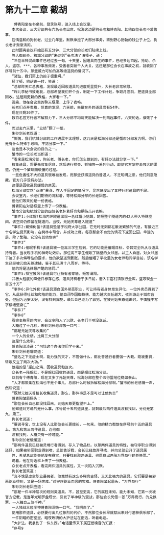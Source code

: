 # 第九十二章 截胡
        傅青阳坐在书桌前，登录账号，进入线上会议室。
       本次会议，三大分部共有六名长老出席，松海这边是狗长老和傅青阳，其他四位长老不爱管事。
       性情温和的狗长老，过去几年里，默默承担了大部分事务，直到野心勃勃的钱公子上位，狗长老才渐渐清闲。
       此时距离会议开始还有五分钟，三大分部的长老们陆续上线。
       等人都到齐，杭城分部的“朱砂剑”长老清了清嗓子，道：
       “三位半神混战事件已经过去一旬，十天里，因道具而生的事件，已经多达百起，抢劫、杀人、盗窃、***、各种事故频发，受害者突破千人大关，这还是那位会长在事故之初，就收回了序号前十五中，那些威力可怕的高等级道具的情况下。
       “诸位，我们肩上的担子很重啊。”
       顿了顿，他话锋一转，笑道：
       “总部昨天汇总表格，发现最近回收道具的进度明显提升，大长老非常欣慰。
       “昨儿李秘书致电我，总部希望我们开个会，制定一下工作计划，争取月底前，把道具全部回收。这是刚更新的表格，大家看一下。”
       说完，他在会议室的聊天框里，上传了表格。
       长老们点开表格，惊喜的发现，六天前，失散在外的道具尚有54件。
       现在只剩30件了。
       数百名官方行者不解努力下，三大分部平均每天能解决一到两起事件，六天的话，撑死了十件。
       而过去六天里，“业绩”翻了一倍。
       朱砂剑长老叹道：
       “惭愧，我们杭城分部的工作进展不太理想，这几天是松海分部还是蟹市分部发力啊，你们是有什么特殊手段吗，不妨分享一下。”
       这也是本次会议的目的之一。
       蟹市的一位长老当即道：
       “看来是松海分部，狗长老、傅长老，你们怎么做到的，有好办法就分享一下。”
       搜集道具，需要先收集信息，然后进行排查、抓捕等一系列行动，即使官方掌控着强大的渠道，仍是一个繁琐而缓慢的过程。
       一些危害性不大的道具很难被发现，而那些获得道具的普通人，不乏聪明之辈，他们刻意隐藏，官方几乎没有办法。
       这便是回收道具缓慢的原因。
       松海分部突然“业绩”暴涨，在人手固定的情况下，显然研发出了某种针对道具的手段。
       会议室内，长老们期待的沉默着，等待松海分部的长老回答。
       但他们等来的是一份表格。
       傅青阳在对话框里上传了一份表格。
       蟹市分部和杭城分部的四位长老怀着好奇和期待点开表格。
       “事件1:小红帽!松海内环隧道出现一名红帽小姑娘，她把整个隧道内的42人带入特殊空间，该空间仍停留在隧道内，当夜，元始天尊进入隧道”
       “事件2:繁殖树苗!该道具坠落于松府大学公园，它无时无刻都在散发繁殖的气息，有接近三十名学生受其影响，在树林中苟合，并成功上瘾，每夜都会不自觉的情况下返回公园，幸运的是，除了繁殖，它没有其他危害”
       “事件3”
       “事件4:催眠手机!该道具被一位高三学生捡到，它的功能是催眠目标，令其完全听从与道具持有者。当发现手机的神奇功效后，那位高三学生催眠了隔壁的女邻居，以主人自居，对女邻居下达了多次侮辱性的要求，他的欲望逐渐膨胀，随后催眠了学校里的女老师和同学目前，该名学生已经被元始天尊逮捕，鉴于其已满十八周岁，等待。
       他的将是法律最严酷的惩罚。”
       “事件5:探宝披风!该道具可让持有者穿墙、短暂滑翔，
       并极大程度的降低目标存在感，道具持有者于多日前，潜入甘窑村镇银行金库，盗取现金一百五十万”
       “事件6:异化外套!该道具源自国外邪恶职业，可让持有者身体发生异化，一位外卖员得到了它，从此获得吐丝和爬墙的能力，他自诩华国蜘蛛侠，能力越大责任越大，夜间游走于城市各处，但因为治安太好，没有找到罪犯，最后自己沦为了罪犯，在被元始天尊追击时，不慎撞中写字楼墙壁身亡”
       “事件7”
       “事件8”
       看完表格里的内容，会议室陷入了沉默，长老们半响没说话。
       大概过了十几秒，朱砂剑长老深吸一口气：
       “都是元始天尊收集的”
       一个人的业绩，比肩三大分部
       这是什么效率。
       傅青阳淡淡道：“可惜这个办法你们学不来。”
       朱砂剑长老喟叹道：
       “盛名之下无虚士啊，能力强的天才，不管做什么，都比普通行者要强一大截。刚被重罚，转眼又立了两次大功。”
       他指的是‘崖山之海，回收道具和这次。
       众长老一阵眼红，不是眼红回收的道具，而是眼红松海分部。
       以前有个傅青阳，现在又多了元始天尊，松海分部在整个五行盟地位稳如泰山。
       “人才都聚集在松海也不是个事儿，总部什么时候拆解松海分部啊。”蟹市的长老感慨一声，然后说道：
       “既然元始天尊擅长收集道具，那么，那件事是不是可以让他负责”
       傅青阳皱眉摇头：
       “那位会长自己都没找回来，元始天尊更指望不上。”
       他知道对方说的是什么事，序号前十五的道具里，就剩最后两件道具没有找回，分别是第九、第三。
       狗长老说道：
       “要说寻宝，世上没有人比那位会长更擅长，一旬来，他的精力都放在序号前十五的道具上，第九和第三两件道具，连他都
       没有找到，大概只有一种可能。”
       朱砂剑长老缓缓道：
       “那两件道具已经被灵境行者得到，存入了物品栏。以那两件道具的特性，被守序职业得到还好，如果被邪恶职业得到唉，总部告诉我，会长已经放弃寻找，并向总部公开了道具属
       性，希望总部能替他发布悬赏，只要找到那两道具，他愿意出两张万界商行的兑换票。”
       说着，他在对话框上传了一份表格。
       众长老点开表格，看完两件道具的属性，又一次陷入沉默。
       狗长老苦笑道：
       “真不愧是虚空职业最强者，他竟然有这么多稀奇古怪，又无比强力的道具。它们要是被邪恶职业得到，又是一场灾难。”对守序职业而言的灾难。傅青阳皱起眉头，“万界商行”
       朱砂剑长老回应道：
       “那是一件半神层次的规则类道具，不，甚至更高，它的属性未知，能力未知，它第一次被官方记载，是当年光明罗盘现世，引发了半神级的混战，那位会长凭借一张‘万界商行，的兑换票，一人独自三位半神。”
       一人独战三位半神傅青阳深吸一口气，“我明白了。”
       使用那件道具，必然要付出几位惨烈的代价，不然那位会长早就祭出来对付酒神俱乐部了。
       一件阴暗的密室里，暗夜玫瑰的大护法站在窗边，听着电话。
       “大护法，我拿到了一件东西。”电话里传来下属压低嗓音的汇报：
       “序号9